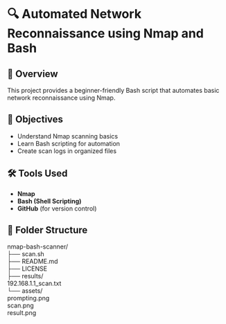# 🔍 Automated Network Reconnaissance using Nmap and Bash

## 📖 Overview
This project provides a beginner-friendly Bash script that automates basic network reconnaissance using Nmap.

## 🎯 Objectives
- Understand Nmap scanning basics
- Learn Bash scripting for automation
- Create scan logs in organized files

## 🛠 Tools Used
- **Nmap**
- **Bash (Shell Scripting)**
- **GitHub** (for version control)

## 📁 Folder Structure <br>
nmap-bash-scanner/ <br>
├── scan.sh <br>
├── README.md <br>
├── LICENSE <br>
├── results/ <br>
        192.168.1.1_scan.txt <br>
└── assets/ <br>
        prompting.png <br>
        scan.png <br>
        result.png <br>
